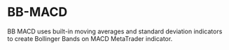 # BB-MACD
BB MACD uses built-in moving averages and standard deviation indicators to create Bollinger Bands on MACD MetaTrader indicator.
